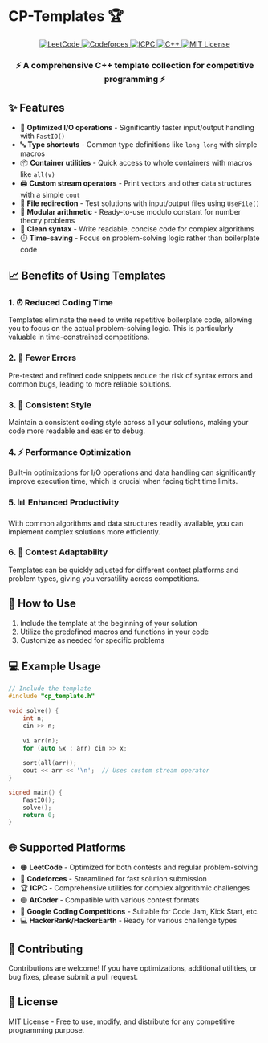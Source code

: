 # CP-Templates 🏆
  
<div align="center">
  <a href="https://leetcode.com">
    <img src="https://img.shields.io/badge/LeetCode-FFA116?style=for-the-badge&logo=leetcode&logoColor=white" alt="LeetCode">
  </a>
  <a href="https://codeforces.com">
    <img src="https://img.shields.io/badge/Codeforces-1F8ACB?style=for-the-badge&logo=codeforces&logoColor=white" alt="Codeforces">
  </a>
  <a href="https://icpc.global">
    <img src="https://img.shields.io/badge/ICPC-003366?style=for-the-badge&logo=acm&logoColor=white" alt="ICPC">
  </a>
  <a href="https://isocpp.org">
    <img src="https://img.shields.io/badge/C++-00599C?style=for-the-badge&logo=cplusplus&logoColor=white" alt="C++">
  </a>
  <a href="#">
    <img src="https://img.shields.io/badge/License-MIT-yellow.svg?style=for-the-badge" alt="MIT License">
  </a>
</div>

<div align="center">
  <h3>⚡ A comprehensive C++ template collection for competitive programming ⚡</h3>
</div>

## ✨ Features

- 🚀 **Optimized I/O operations** - Significantly faster input/output handling with `FastIO()`
- 🔤 **Type shortcuts** - Common type definitions like `long long` with simple macros
- 📦 **Container utilities** - Quick access to whole containers with macros like `all(v)`
- 🖨️ **Custom stream operators** - Print vectors and other data structures with a simple `cout`
- 📁 **File redirection** - Test solutions with input/output files using `UseFile()`
- 🧮 **Modular arithmetic** - Ready-to-use modulo constant for number theory problems
- 🧹 **Clean syntax** - Write readable, concise code for complex algorithms
- ⏱️ **Time-saving** - Focus on problem-solving logic rather than boilerplate code

## 📈 Benefits of Using Templates

### 1. ⏰ Reduced Coding Time
Templates eliminate the need to write repetitive boilerplate code, allowing you to focus on the actual problem-solving logic. This is particularly valuable in time-constrained competitions.

### 2. 🐛 Fewer Errors
Pre-tested and refined code snippets reduce the risk of syntax errors and common bugs, leading to more reliable solutions.

### 3. 🎨 Consistent Style
Maintain a consistent coding style across all your solutions, making your code more readable and easier to debug.

### 4. ⚡ Performance Optimization
Built-in optimizations for I/O operations and data handling can significantly improve execution time, which is crucial when facing tight time limits.

### 5. 📊 Enhanced Productivity
With common algorithms and data structures readily available, you can implement complex solutions more efficiently.

### 6. 🔄 Contest Adaptability
Templates can be quickly adjusted for different contest platforms and problem types, giving you versatility across competitions.

## 📝 How to Use

1. Include the template at the beginning of your solution
2. Utilize the predefined macros and functions in your code
3. Customize as needed for specific problems

## 💻 Example Usage

```cpp
// Include the template
#include "cp_template.h"

void solve() {
    int n;
    cin >> n;
    
    vi arr(n);
    for (auto &x : arr) cin >> x;
    
    sort(all(arr));
    cout << arr << '\n';  // Uses custom stream operator
}

signed main() {
    FastIO();
    solve();
    return 0;
}
```

## 🌐 Supported Platforms

- 🟠 **LeetCode** - Optimized for both contests and regular problem-solving
- 🔵 **Codeforces** - Streamlined for fast solution submission
- 🏆 **ICPC** - Comprehensive utilities for complex algorithmic challenges
- 🟢 **AtCoder** - Compatible with various contest formats
- 🔴 **Google Coding Competitions** - Suitable for Code Jam, Kick Start, etc.
- 💻 **HackerRank/HackerEarth** - Ready for various challenge types

## 🤝 Contributing

Contributions are welcome! If you have optimizations, additional utilities, or bug fixes, please submit a pull request.

## 📜 License

MIT License - Free to use, modify, and distribute for any competitive programming purpose.
